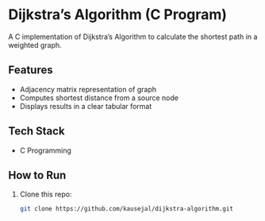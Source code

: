# Dijkstra’s Algorithm (C Program) 

A C implementation of Dijkstra’s Algorithm to calculate the shortest path in a weighted graph.

## Features
- Adjacency matrix representation of graph  
- Computes shortest distance from a source node  
- Displays results in a clear tabular format  

## Tech Stack
- C Programming  

## How to Run
1. Clone this repo:  
   ```bash
   git clone https://github.com/kausejal/dijkstra-algorithm.git
